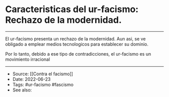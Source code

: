 # Caracteristicas del ur-facismo: Rechazo de la modernidad.

---

El ur-facismo presenta un rechazo de la modernidad.
Aun asi, se ve obligado a emplear medios tecnologicos para establecer su dominio.

Por lo tanto, debido a ese tipo de contradicciones, el ur-facismo es un movimiento irracional

---
- Source:  [[Contra el facismo]]
- Date: 2022-06-23
- Tags: #ur-facismo #fascismo 
- See also: